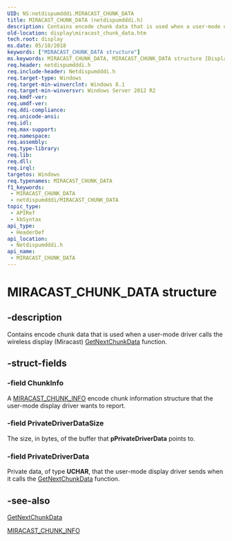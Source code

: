```yaml
---
UID: NS:netdispumdddi.MIRACAST_CHUNK_DATA
title: MIRACAST_CHUNK_DATA (netdispumdddi.h)
description: Contains encode chunk data that is used when a user-mode driver calls the wireless display (Miracast) GetNextChunkData function.
old-location: display\miracast_chunk_data.htm
tech.root: display
ms.date: 05/10/2018
keywords: ["MIRACAST_CHUNK_DATA structure"]
ms.keywords: MIRACAST_CHUNK_DATA, MIRACAST_CHUNK_DATA structure [Display Devices], display.miracast_chunk_data, netdispumdddi/MIRACAST_CHUNK_DATA
req.header: netdispumdddi.h
req.include-header: Netdispumdddi.h
req.target-type: Windows
req.target-min-winverclnt: Windows 8.1
req.target-min-winversvr: Windows Server 2012 R2
req.kmdf-ver: 
req.umdf-ver: 
req.ddi-compliance: 
req.unicode-ansi: 
req.idl: 
req.max-support: 
req.namespace: 
req.assembly: 
req.type-library: 
req.lib: 
req.dll: 
req.irql: 
targetos: Windows
req.typenames: MIRACAST_CHUNK_DATA
f1_keywords:
 - MIRACAST_CHUNK_DATA
 - netdispumdddi/MIRACAST_CHUNK_DATA
topic_type:
 - APIRef
 - kbSyntax
api_type:
 - HeaderDef
api_location:
 - Netdispumdddi.h
api_name:
 - MIRACAST_CHUNK_DATA
---
```


# MIRACAST_CHUNK_DATA structure


## -description

Contains encode chunk data that is used when a user-mode driver calls the wireless display (Miracast) <a href="/windows-hardware/drivers/ddi/netdispumdddi/nc-netdispumdddi-pfn_get_next_chunk_data">GetNextChunkData</a> function.

## -struct-fields

### -field ChunkInfo

A <a href="/windows-hardware/drivers/ddi/netdispumdddi/ns-netdispumdddi-miracast_chunk_info">MIRACAST_CHUNK_INFO</a> encode chunk information structure that the user-mode display driver wants to report.

### -field PrivateDriverDataSize

The size, in bytes, of the buffer that <b>pPrivateDriverData</b> points to.

### -field PrivateDriverData

Private data, of type <b>UCHAR</b>, that the user-mode display driver sends when it calls the <a href="/windows-hardware/drivers/ddi/netdispumdddi/nc-netdispumdddi-pfn_get_next_chunk_data">GetNextChunkData</a> function.

## -see-also

<a href="/windows-hardware/drivers/ddi/netdispumdddi/nc-netdispumdddi-pfn_get_next_chunk_data">GetNextChunkData</a>



<a href="/windows-hardware/drivers/ddi/netdispumdddi/ns-netdispumdddi-miracast_chunk_info">MIRACAST_CHUNK_INFO</a>

